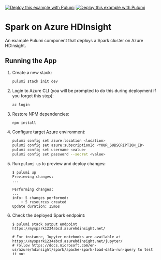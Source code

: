 [![Deploy this example with Pulumi](https://get.pulumi.com/new/button.svg)](https://app.pulumi.com/new?template=https://github.com/pulumi/examples/blob/master/classic-azure-ts-hdinsight-spark/README.md#gh-light-mode-only)
[![Deploy this example with Pulumi](https://get.pulumi.com/new/button-light.svg)](https://app.pulumi.com/new?template=https://github.com/pulumi/examples/blob/master/classic-azure-ts-hdinsight-spark/README.md#gh-dark-mode-only)

# Spark on Azure HDInsight

An example Pulumi component that deploys a Spark cluster on Azure HDInsight.

## Running the App

1. Create a new stack:

    ```bash
    pulumi stack init dev
    ```

1. Login to Azure CLI (you will be prompted to do this during deployment if you forget this step):

    ```bash
    az login
    ```

1. Restore NPM dependencies:

    ```bash
    npm install
    ```

1. Configure target Azure environment:

    ```bash
    pulumi config set azure:location <location>
    pulumi config set azure:subscriptionId <YOUR_SUBSCRIPTION_ID>
    pulumi config set username <value>
    pulumi config set password --secret <value>
    ```

1. Run `pulumi up` to preview and deploy changes:

    ```console
    $ pulumi up
    Previewing changes:
    ...

    Performing changes:
    ...
    info: 5 changes performed:
        + 5 resources created
    Update duration: 15m6s
    ```

1. Check the deployed Spark endpoint:

    ```console
    $ pulumi stack output endpoint
    https://myspark1234abcd.azurehdinsight.net/

    # For instance, Jupyter notebooks are available at https://myspark1234abcd.azurehdinsight.net/jupyter/
    # Follow https://docs.microsoft.com/en-us/azure/hdinsight/spark/apache-spark-load-data-run-query to test it out
    ```
